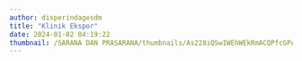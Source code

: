 ```yaml
---
author: disperindagesdm
title: "Klinik Ekspor"
date: 2024-01-02 04:19:22
thumbnail: /SARANA DAN PRASARANA/thumbnails/As228iQSwIWEhWEkRmACQPfcGPA0EjbJhYLYCifE.jpg
---
```

